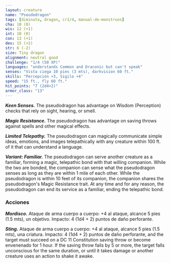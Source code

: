 ```yaml
---
layout: creature
name: "Pseudodragon"
tags: [diminuta, dragon, cr1/4, manual-de-monstruos]
cha: 10 (0)
wis: 12 (+1)
int: 10 (0)
con: 13 (+1)
dex: 15 (+2)
str: 6 (-2)
size: Tiny dragon
alignment: neutral good
challenge: "1/4 (50 XP)"
languages: "understands Common and Draconic but can't speak"
senses: "Vista ciega 10 pies (3 mts), darkvision 60 ft."
skills: "Percepción +3, Sigilo +4"
speed: "15 ft., fly 60 ft."
hit_points: "7 (2d4+2)"
armor_class: "13"
---
```


***Keen Senses.*** The pseudodragon has advantage on Wisdom (Perception) checks that rely on sight, hearing, or smell.

***Magic Resistance.*** The pseudodragon has advantage on saving throws against spells and other magical effects.

***Limited Telepathy.*** The pseudodragon can magically communicate simple ideas, emotions, and images telepathically with any creature within 100 ft. of it that can understand a language.

***Variant: Familiar.*** The pseudodragon can serve another creature as a familiar, forming a magic, telepathic bond with that willing companion. While the two are bonded, the companion can sense what the pseudodragon senses as long as they are within 1 mile of each other. While the pseudodragon is within 10 feet of its companion, the companion shares the pseudodragon's Magic Resistance trait. At any time and for any reason, the pseudodragon can end its service as a familiar, ending the telepathic bond.

### Acciones

***Mordisco.*** Ataque de arma cuerpo a cuerpo: +4 al ataque, alcance 5 pies (1.5 mts), un objetivo. Impacto: 4 (1d4 + 2) puntos de daño perforante.

***Sting.*** Ataque de arma cuerpo a cuerpo: +4 al ataque, alcance 5 pies (1.5 mts), una criatura. Impacto: 4 (1d4 + 2) puntos de daño perforante, and the target must succeed on a DC 11 Constitution saving throw or become envenenado for 1 hour. If the saving throw fails by 5 or more, the target falls unconscious for the same duration, or until it takes damage or another creature uses an action to shake it awake.